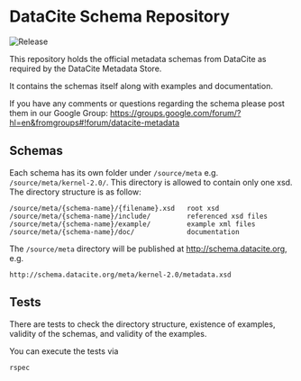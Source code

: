 # DataCite Schema Repository

![Release](https://github.com/datacite/schema/workflows/Release/badge.svg)

This repository holds the official metadata schemas from DataCite as required
by the DataCite Metadata Store.

It contains the schemas itself along with examples and documentation.

If you have any comments or questions regarding the schema please post them in our Google Group:
https://groups.google.com/forum/?hl=en&fromgroups#!forum/datacite-metadata

## Schemas

Each schema has its own folder under `/source/meta`
e.g. `/source/meta/kernel-2.0/`. This directory is allowed to contain
only one xsd. The directory structure is as follow:

    /source/meta/{schema-name}/{filename}.xsd   root xsd
    /source/meta/{schema-name}/include/         referenced xsd files
    /source/meta/{schema-name}/example/         example xml files
    /source/meta/{schema-name}/doc/             documentation

The `/source/meta` directory will be published at http://schema.datacite.org, e.g.

    http://schema.datacite.org/meta/kernel-2.0/metadata.xsd

## Tests

There are tests to check the directory structure, existence of examples,
validity of the schemas, and validity of the examples.

You can execute the tests via

```shell
rspec
```
